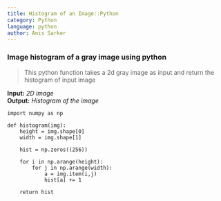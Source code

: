 ```yaml
---
title: Histogram of an Image::Python
category: Python
language: python
author: Anis Sarker
---
```


### Image histogram of a gray image using python

> This python function takes a 2d gray image as input and return the histogram of input image

**Input:** *2D image*\
**Output:** *Histogram of the image*

```
import numpy as np

def histogram(img):
	height = img.shape[0]
	width = img.shape[1]
	
	hist = np.zeros((256))

	for i in np.arange(height):
		for j in np.arange(width):
			a = img.item(i,j)
			hist[a] += 1
					
	return hist
```

